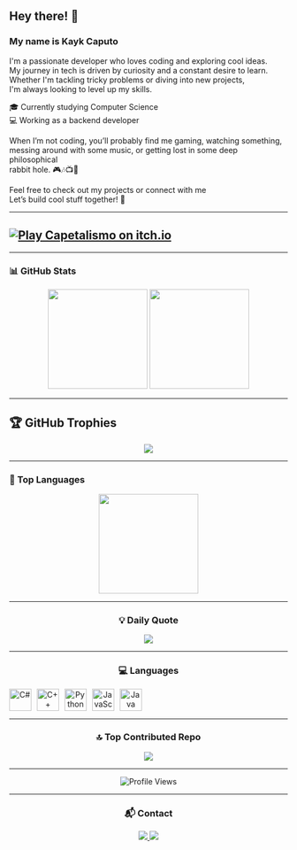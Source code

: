 ## Hey there! 👋

### My name is Kayk Caputo
I'm a passionate developer who loves coding and exploring cool ideas.  
My journey in tech is driven by curiosity and a constant desire to learn.  
Whether I'm tackling tricky problems or diving into new projects,\
I'm always looking to level up my skills.

🎓 Currently studying Computer Science  
💻 Working as a backend developer  

When I’m not coding, you’ll probably find me gaming, watching something,\
messing around with some music, or getting lost in some deep philosophical\
rabbit hole. 🎮🎶📺🧠

Feel free to check out my projects or connect with me\
Let’s build cool stuff together! 🤝

---

## [![Play Capetalismo on itch.io](https://img.shields.io/badge/Play%20Capetalismo-on%20itch.io-ff5f6d?logo=itch.io&style=for-the-badge)](https://xx-caputokayk-xx.itch.io/capetalismo)

---

### 📊 GitHub Stats

<div align="center">
  <img loading="lazy" height="180em" src="https://github-readme-stats.vercel.app/api?username=KaykCaputo&show_icons=true&theme=dracula&count_private=true" />
  <img loading="lazy" height="180em" src="https://github-readme-streak-stats.herokuapp.com/?user=KaykCaputo&theme=dracula" />
</div>

---

## 🏆 GitHub Trophies
<div align="center">
  <img src="https://github-profile-trophy.vercel.app/?username=KaykCaputo&theme=dracula&no-frame=false&no-bg=false&margin-w=4" />
</div>

---

### 🚀 Top Languages

<div align="center">
  <img loading="lazy" height="180em" src="https://github-readme-stats.vercel.app/api/top-langs/?username=KaykCaputo&layout=compact&langs_count=8&theme=dracula"/>

---

### 💡 Daily Quote
<div align="center">
  <img src="https://quotes-github-readme.vercel.app/api?type=horizontal&theme=dracula" />
</div>

---

### 💻 Languages

<div align="center" style="display: flex; gap: 10px; align-items: center;">
  <img loading="lazy" src="https://cdn.jsdelivr.net/gh/devicons/devicon/icons/csharp/csharp-original.svg" width="40" height="40" alt="C#"/>
  <img loading="lazy" src="https://cdn.jsdelivr.net/gh/devicons/devicon/icons/cplusplus/cplusplus-original.svg" width="40" height="40" alt="C++"/>
  <img loading="lazy" src="https://cdn.jsdelivr.net/gh/devicons/devicon/icons/python/python-original.svg" width="40" height="40" alt="Python"/>
  <img loading="lazy" src="https://cdn.jsdelivr.net/gh/devicons/devicon/icons/javascript/javascript-original.svg" width="40" height="40" alt="JavaScript"/>
  <img loading="lazy" src="https://cdn.jsdelivr.net/gh/devicons/devicon/icons/java/java-original.svg" width="40" height="40" alt="Java"/>
</div>

---

### 🔝 Top Contributed Repo
<div align="center">
  <img src="https://github-contributor-stats.vercel.app/api?username=KaykCaputo&limit=5&theme=dracula&combine_all_yearly_contributions=true" />
</div>

---

![Profile Views](https://komarev.com/ghpvc/?username=KaykCaputo&color=ff5f6d&style=for-the-badge)

---

### 📬 Contact

<div align="center">
  <a href="mailto:caputo.kayk@gmail.com" target="_blank">
    <img loading="lazy" src="https://img.shields.io/badge/Gmail-D14836?style=for-the-badge&logo=gmail&logoColor=white"/>
  </a>
  <a href="https://www.linkedin.com/in/kayk-caputo" target="_blank">
    <img loading="lazy" src="https://img.shields.io/badge/-LinkedIn-%230077B5?style=for-the-badge&logo=linkedin&logoColor=white"/>
  </a>
</div>
